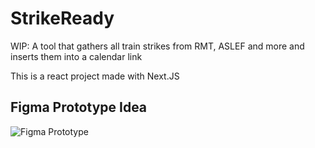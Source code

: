 # StrikeReady
WIP: A tool that gathers all train strikes from RMT, ASLEF and more and inserts them into a calendar link

This is a react project made with Next.JS

## Figma Prototype Idea 
![Figma Prototype](https://i.imgur.com/UWLM2eM.png)
